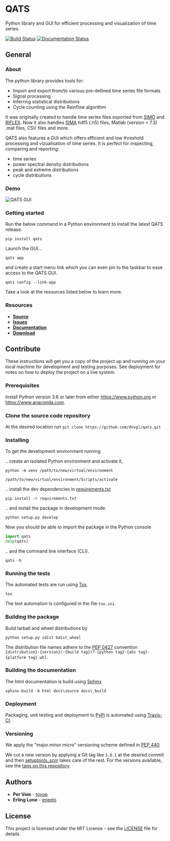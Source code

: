 # QATS

Python library and GUI for efficient processing and visualization of time series.

[![Build Status](https://travis-ci.com/dnvgl/qats.svg?branch=master)](https://travis-ci.com/dnvgl/qats)
[![Documentation Status](https://readthedocs.org/projects/qats/badge/?version=latest)](https://qats.readthedocs.io/en/latest/?badge=latest)


## General

### About

The python library provides tools for:
- Import and export from/to various pre-defined time series file formats
- Signal processing
- Inferring statistical distributions
- Cycle counting using the Rainflow algorithm

It was originally created to handle time series files exported from [SIMO](https://www.dnvgl.com/services/complex-multibody-calculations-simo-2311) 
and [RIFLEX](https://www.dnvgl.com/services/riser-analysis-software-for-marine-riser-systems-riflex-2312). Now it also
handles [SIMA](https://www.dnvgl.com/services/marine-operations-and-mooring-analysis-software-sima-2324) hdf5 (.h5) files, 
Matlab (version < 7.3) .mat files, CSV files and more.  

QATS also features a GUI which offers efficient and low threshold processing and vizualisation of time series. It is
perfect for inspecting, comparing and reporting:
- time series
- power spectral density distributions
- peak and extreme distributions
- cycle distributions

### Demo

![QATS GUI](https://raw.githubusercontent.com/dnvgl/qats/master/docs/source/demo.gif)

### Getting started

Run the below command in a Python environment to install the latest QATS release.

```console
pip install qats
```

Launch the GUI...

```console
qats app
```

and create a start menu link which you can even pin to the taskbar to ease access to the QATS GUI.

```console
qats config --link-app
```

Take a look at the resources listed below to learn more.

### Resources

* [**Source**](https://github.com/dnvgl/qats)
* [**Issues**](https://github.com/dnvgl/qats/issues)
* [**Documentation**](https://qats.readthedocs.io)
* [**Download**](https://pypi.org/project/qats/)

## Contribute

These instructions will get you a copy of the project up and running on your local machine for development and testing 
purposes. See deployment for notes on how to deploy the project on a live system.

### Prerequisites

Install Python version 3.6 or later from either https://www.python.org or https://www.anaconda.com.

### Clone the source code repository

At the desired location run ```git clone https://github.com/dnvgl/qats.git```

### Installing

To get the development environment running

.. create an isolated Python environment and activate it,

```console
python -m venv /path/to/new/virtual/environment

/path/to/new/virtual/environment/Scripts/activate
```

.. install the dev dependencies in [requirements.txt](requirements.txt)

```console
pip install -r requirements.txt
```

.. and install the package in development mode.

```console
python setup.py develop
```

Now you should be able to import the package in the Python console

```python
import qats
help(qats)
```

.. and the command line interface (CLI).

```console
qats -h
```

### Running the tests

The automated tests are run using [Tox](https://tox.readthedocs.io/en/latest/).

```console
tox
```

The test automation is configured in the file `tox.ini`.

### Building the package

Build tarball and wheel distributions by 

```console
python setup.py sdist bdist_wheel
```

The distribution file names adhere to the [PEP 0427](https://www.python.org/dev/peps/pep-0427/#file-name-convention) 
convention `{distribution}-{version}(-{build tag})?-{python tag}-{abi tag}-{platform tag}.whl`.

### Building the documentation

The html documentation is build using [Sphinx](http://www.sphinx-doc.org/en/master)

```console
sphinx-build -b html docs\source docs\_build
```

### Deployment
Packaging, unit testing and deployment to [PyPi](https://pypi.org/project/qats/) is automated using 
[Travis-CI](https://travis-ci.com).

### Versioning

We apply the "major.minor.micro" versioning scheme defined in [PEP 440](https://www.python.org/dev/peps/pep-0440/).

We cut a new version by applying a Git tag like `3.0.1` at the desired commit and then [setuptools_scm](https://github.com/pypa/setuptools_scm/#setup-py-usage)
takes care of the rest. For the versions available, see the [tags on this repository](https://github.com/dnvgl/qats/tags). 

## Authors

* **Per Voie** - [tovop](https://github.com/tovop)
* **Erling Lone** - [eneelo](https://github.com/eneelo)

## License

This project is licensed under the MIT License - see the [LICENSE](LICENSE) file for details.
